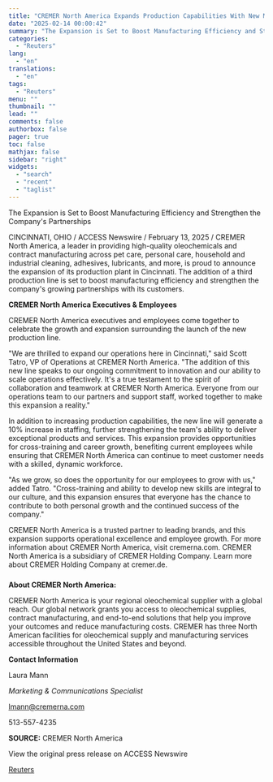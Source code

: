 ```yaml
---
title: "CREMER North America Expands Production Capabilities With New Mixer Line at Cincinnati Facility"
date: "2025-02-14 00:00:42"
summary: "The Expansion is Set to Boost Manufacturing Efficiency and Strengthen the Company's PartnershipsCINCINNATI, OHIO / ACCESS Newswire / February 13, 2025 / CREMER North America, a leader in providing high-quality oleochemicals and contract manufacturing across pet care, personal care, household and industrial cleaning, adhesives, lubricants, and more, is proud to..."
categories:
  - "Reuters"
lang:
  - "en"
translations:
  - "en"
tags:
  - "Reuters"
menu: ""
thumbnail: ""
lead: ""
comments: false
authorbox: false
pager: true
toc: false
mathjax: false
sidebar: "right"
widgets:
  - "search"
  - "recent"
  - "taglist"
---
```


The Expansion is Set to Boost Manufacturing Efficiency and Strengthen the Company's Partnerships

CINCINNATI, OHIO / ACCESS Newswire / February 13, 2025 / CREMER North America, a leader in providing high-quality oleochemicals and contract manufacturing across pet care, personal care, household and industrial cleaning, adhesives, lubricants, and more, is proud to announce the expansion of its production plant in Cincinnati. The addition of a third production line is set to boost manufacturing efficiency and strengthen the company's growing partnerships with its customers.

**CREMER North America Executives & Employees**

CREMER North America executives and employees come together to celebrate the growth and expansion surrounding the launch of the new production line.

"We are thrilled to expand our operations here in Cincinnati," said Scott Tatro, VP of Operations at CREMER North America. "The addition of this new line speaks to our ongoing commitment to innovation and our ability to scale operations effectively. It's a true testament to the spirit of collaboration and teamwork at CREMER North America. Everyone from our operations team to our partners and support staff, worked together to make this expansion a reality."

In addition to increasing production capabilities, the new line will generate a 10% increase in staffing, further strengthening the team's ability to deliver exceptional products and services. This expansion provides opportunities for cross-training and career growth, benefiting current employees while ensuring that CREMER North America can continue to meet customer needs with a skilled, dynamic workforce.

"As we grow, so does the opportunity for our employees to grow with us," added Tatro. "Cross-training and ability to develop new skills are integral to our culture, and this expansion ensures that everyone has the chance to contribute to both personal growth and the continued success of the company."

CREMER North America is a trusted partner to leading brands, and this expansion supports operational excellence and employee growth. For more information about CREMER North America, visit cremerna.com. CREMER North America is a subsidiary of CREMER Holding Company. Learn more about CREMER Holding Company at cremer.de.

###

**About CREMER North America:**

CREMER North America is your regional oleochemical supplier with a global reach. Our global network grants you access to oleochemical supplies, contract manufacturing, and end-to-end solutions that help you improve your outcomes and reduce manufacturing costs. CREMER has three North American facilities for oleochemical supply and manufacturing services accessible throughout the United States and beyond.

**Contact Information**

Laura Mann

*Marketing & Communications Specialist*

lmann@cremerna.com

513-557-4235

**SOURCE:** CREMER North America

View the original press release on ACCESS Newswire

[Reuters](https://www.tradingview.com/news/reuters.com,2025-02-13:newsml_ACSFsKksa:0/)

